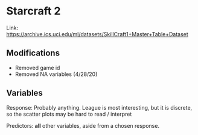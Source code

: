 # Starcraft 2

Link: https://archive.ics.uci.edu/ml/datasets/SkillCraft1+Master+Table+Dataset

## Modifications

* Removed game id
* Removed NA variables (4/28/20)

## Variables

Response: Probably anything.  League is most interesting, but it is discrete, so the scatter plots may be hard to read / interpret

Predictors: **all** other variables, aside from a chosen response.
